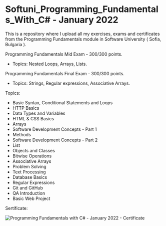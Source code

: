 # Softuni_Programming_Fundamentals_With_C# - January 2022
This is a repository where I upload all my exercises, exams and certificates from the Programming Fundamentals module in Software University ( Sofia, Bulgaria ).

Programming Fundamentals Mid Exam - 300/300 points.
- Topics: Nested Loops, Arrays, Lists.

Programming Fundamentals Final Exam - 300/300 points.
- Topics: Strings, Regular expressions, Associative Arrays.

Topics:
- Basic Syntax, Conditional Statements and Loops
- HTTP Basics
- Data Types and Variables
- HTML & CSS Basics
- Arrays
- Software Development Concepts - Part 1
- Methods
- Software Development Concepts - Part 2
- List
- Objects and Classes
- Bitwise Operations
- Associative Arrays
- Problem Solving
- Text Processing
- Database Basics
- Regular Expressions
- Git and GitHub
- QA Introduction
- Basic Web Project

Sertificate:

![Programming Fundamentals with C# - January 2022 - Certificate](https://user-images.githubusercontent.com/72508846/175771320-cea1f4b1-867f-4ecf-b805-169f5517686b.jpeg)
